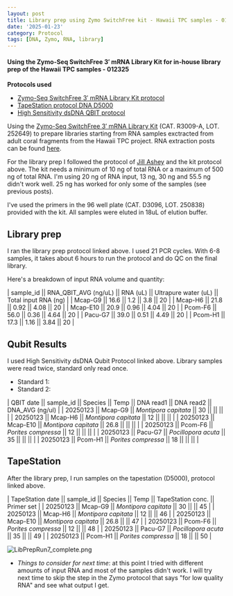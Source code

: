 ```yaml
---
layout: post
title: Library prep using Zymo SwitchFree kit - Hawaii TPC samples - 012325
date: '2025-01-23'
category: Protocol
tags: [DNA, Zymo, RNA, library]
---
```


#### Using the Zymo-Seq SwitchFree 3′ mRNA Library Kit for in-house library prep of the Hawaii TPC samples - 012325

**Protocols used**
- [Zymo-Seq SwitchFree 3′ mRNA Library Kit protocol](https://github.com/FScucchia-LabNotebooks/FScucchia_Putnam_Lab_Notebook/blob/master/protocols/_r3008_r3009__zymo_seq_switchfree_3_mrna_library_kit.pdf)
- [TapeStation protocol DNA D5000](https://github.com/meschedl/MESPutnam_Open_Lab_Notebook/blob/master/_posts/2019-07-30-DNA-Tapestation.md)
- [High Sensitivity dsDNA QBIT protocol](https://github.com/FScucchia-LabNotebooks/FScucchia_Putnam_Lab_Notebook/blob/master/protocols/MAN0017455_Qubit_1X_dsDNA_HS_Assay_Kit_UG.pdf)

Using the [Zymo-Seq SwitchFree 3′ mRNA Library Kit](https://www.zymoresearch.com/products/zymo-seq-switchfree-3-mrna-library-kit) (CAT.  R3009-A, LOT. 252649) to prepare libraries starting from RNA samples exctracted from adult coral fragments from the Hawaii TPC project. RNA extraction posts can be found [here](https://fscucchia-labnotebooks.github.io/FScucchia_Putnam_Lab_Notebook/DNA-RNA-Hawaii-TPCA-Summary/).

For the library prep I followed the protocol of [Jill Ashey](https://github.com/JillAshey/JillAshey_Putnam_Lab_Notebook/blob/master/_posts/2024-03-29-Zymo-SwitchFree.md) and the kit protocol above.
The kit needs a minimum of 10 ng of total RNA or a maximum of 500 ng of total RNA.
I'm using 20 ng of RNA input, 13 ng, 30 ng and 55.5 ng didn't work well. 25 ng has worked for only some of the samples (see previous posts).

I've used the primers in the 96 well plate (CAT. D3096, LOT. 250838) provided with the kit. 
All samples were eluted in 18uL of elution buffer.

## Library prep
I ran the library prep protocol linked above. I used 21 PCR cycles. With 6-8 samples, it takes about 6 hours to run the protocol and do QC on the final library.

Here's a breakdown of input RNA volume and quantity:

| sample_id || RNA_QBIT_AVG (ng/uL) || RNA (uL) || Ultrapure water (uL) || Total input RNA (ng) |
| Mcap-G9     ||   16.6     ||   1.2      ||   3.8          ||        20         |
| Mcap-H6    ||    21.8    ||   0.92  ||   4.08            ||        20         |
| Mcap-E10    ||   20.9     ||  0.96  ||   4.04             ||        20         |
| Pcom-F6     ||   56.0     ||  0.36  ||   4.64             ||      20         |
| Pacu-G7    ||    39.0     ||  0.51    ||   4.49            ||        20         |
| Pcom-H1    ||    17.3     ||   1.16     ||   3.84             ||     20         |

## Qubit Results
I used High Sensitivity dsDNA Qubit Protocol linked above. Library samples were read twice, standard only read once.
- Standard 1:  
- Standard 2:  

| QBIT date  || sample_id  ||     Species       || Temp   ||  DNA read1 || DNA read2  || DNA_AVG (ng/ul) |
|  20250123 || Mcap-G9 || *Montipora capitata*  || 30   ||            ||             ||                 |
|  20250123 || Mcap-H6   || *Montipora capitata* || 12    ||            ||             ||                 |
|  20250123 || Mcap-E10 || *Montipora capitata*  || 26.8 ||            ||             ||                 |
|  20250123 || Pcom-F6  || *Porites compressa* || 12   ||            ||             ||                 |
|  20250123  || Pacu-G7 || *Pocillopora acuta*  ||  35 ||            ||             ||                 |
|  20250123  || Pcom-H1  || *Porites compressa* ||  18  ||            ||             ||                 |

## TapeStation
After the library prep, I run samples on the tapestation (D5000), protocol linked above.

| TapeStation date  || sample_id  ||     Species       || Temp   || TapeStation conc. ||   Primer set  |
|  20250123 || Mcap-G9   || *Montipora capitata*  || 30   ||     ||   45    |
|  20250123 || Mcap-H6    || *Montipora capitata* || 12   ||      ||    46    |
|  20250123 || Mcap-E10  || *Montipora capitata*  || 26.8 ||      ||    47   |
|  20250123 || Pcom-F6   || *Porites compressa* ||  12   ||      ||     48    |
|  20250123  || Pacu-G7   || *Pocillopora acuta*  ||  35  ||     ||  49      |
|  20250123  || Pcom-H1    || *Porites compressa* ||  18   ||     ||  50   |

![LibPrepRun7_complete.png](https://github.com/FScucchia-LabNotebooks/FScucchia_Putnam_Lab_Notebook/blob/master/images/LibPrepRun7_complete.png?raw=true)

 - _Things to consider for next time_: at this point I tried with different amounts of input RNA and most of the samples didn't work. I will try next time to skip the step in the Zymo protocol that says "for low quality RNA" and see what output I get.